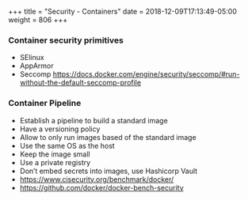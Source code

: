 +++
title = "Security - Containers"
date = 2018-12-09T17:13:49-05:00
weight = 806
+++

### Container security primitives
* SElinux 
* AppArmor
* Seccomp https://docs.docker.com/engine/security/seccomp/#run-without-the-default-seccomp-profile

### Container Pipeline
* Establish a pipeline to build a standard image
* Have a versioning policy
* Allow to only run images based of the standard image
* Use the same OS as the host
* Keep the image small
* Use a private registry
* Don’t embed secrets into images, use Hashicorp Vault
* https://www.cisecurity.org/benchmark/docker/
* https://github.com/docker/docker-bench-security
